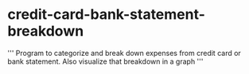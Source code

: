 # credit-card-bank-statement-breakdown
''' Program to categorize and break down expenses from credit card or bank statement.  Also visualize that breakdown in a graph '''


















